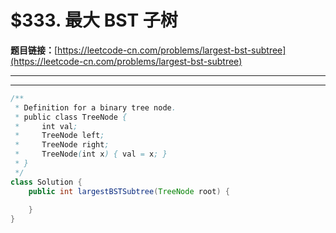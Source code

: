 # $333. 最大 BST 子树

**题目链接：**[https://leetcode-cn.com/problems/largest-bst-subtree](https://leetcode-cn.com/problems/largest-bst-subtree)

---

<Cards card="leetcode_333_largest-bst-subtree"></Cards>

---

```java
/**
 * Definition for a binary tree node.
 * public class TreeNode {
 *     int val;
 *     TreeNode left;
 *     TreeNode right;
 *     TreeNode(int x) { val = x; }
 * }
 */
class Solution {
    public int largestBSTSubtree(TreeNode root) {
        
    }
}
```